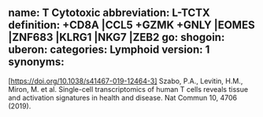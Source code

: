 name: T Cytotoxic
abbreviation: L-TCTX
definition: +CD8A |CCL5 +GZMK +GNLY |EOMES |ZNF683 |KLRG1 |NKG7 |ZEB2
go: 
shogoin: 
uberon: 
categories: Lymphoid
version: 1 
synonyms:
---

[https://doi.org/10.1038/s41467-019-12464-3] Szabo, P.A., Levitin, H.M., Miron, M. et al. Single-cell transcriptomics of human T cells reveals tissue and activation signatures in health and disease. Nat Commun 10, 4706 (2019). 
